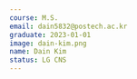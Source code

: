 ```yaml
---
course: M.S.
email: dain5832@postech.ac.kr
graduate: 2023-01-01
image: dain-kim.png
name: Dain Kim
status: LG CNS
---
```

